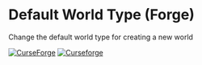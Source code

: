# Default World Type (Forge)
Change the default world type for creating a new world

[![CurseForge](http://cf.way2muchnoise.eu/full_373014_downloads.svg)](https://www.curseforge.com/minecraft/mc-mods/defaultworldtype)
[![Curseforge](http://cf.way2muchnoise.eu/versions/For%20MC_373014_all.svg)](https://www.curseforge.com/minecraft/mc-mods/defaultworldtype)